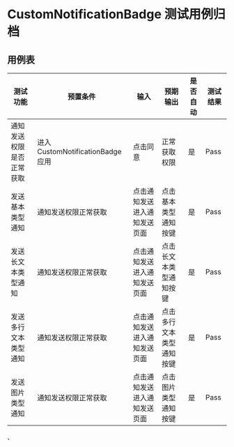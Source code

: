 # CustomNotificationBadge 测试用例归档

## 用例表

|测试功能|预置条件|输入|预期输出|是否自动|测试结果|
|--------------------------------|--------------------------------|--------------------------------|--------------------------------|--------------------------------|--------------------------------|
|通知发送权限是否正常获取| 进入CustomNotificationBadge应用 | 点击同意 | 正常获取权限|是|Pass|
|发送基本类型通知| 通知发送权限正常获取 | 点击通知发送进入通知发送页面 |点击基本类型通知按键|是|Pass|
|发送长文本类型通知| 通知发送权限正常获取 | 点击通知发送进入通知发送页面 |点击长文本类型通知按键|是|Pass|
|发送多行文本类型通知| 通知发送权限正常获取 | 点击通知发送进入通知发送页面 |点击多行文本类型通知按键|是|Pass|
|发送图片类型通知| 通知发送权限正常获取 | 点击通知发送进入通知发送页面 |点击图片类型通知按键|是|Pass|
、